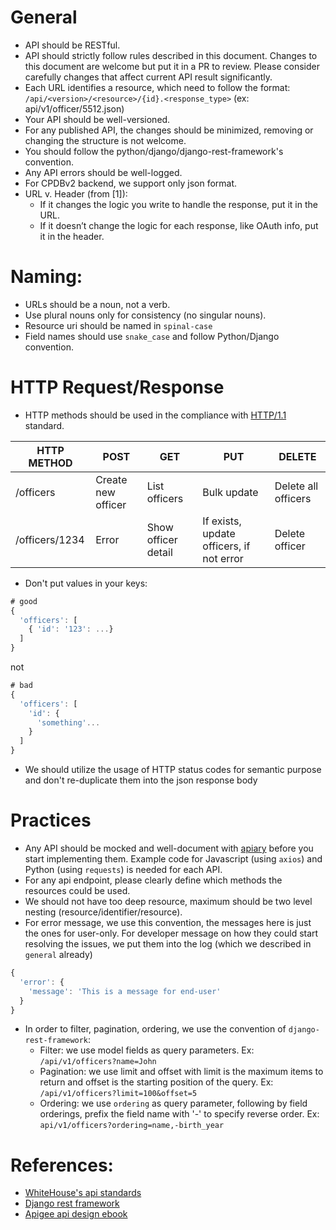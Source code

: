 # General
- API should be RESTful.
- API should strictly follow rules described in this document. Changes to this document are welcome but put it in a PR to review. Please consider carefully changes that affect current API result significantly.
- Each URL identifies a resource, which need to follow the format: `/api/<version>/<resource>/{id}.<response_type>` (ex: api/v1/officer/5512.json)
- Your API should be well-versioned. 
- For any published API, the changes should be minimized, removing or changing the structure is not welcome.
- You should follow the python/django/django-rest-framework's convention.
- Any API errors should be well-logged.
- For CPDBv2 backend, we support only json format.
- URL v. Header (from [1]):
  - If it changes the logic you write to handle the response, put it in the URL.
  - If it doesn’t change the logic for each response, like OAuth info, put it in the header.

# Naming:
- URLs should be a noun, not a verb.
- Use plural nouns only for consistency (no singular nouns).
- Resource uri should be named in `spinal-case`
- Field names should use `snake_case` and follow Python/Django convention.

# HTTP Request/Response
- HTTP methods should be used in the compliance with [HTTP/1.1](http://www.w3.org/Protocols/rfc2616/rfc2616-sec9.html) standard.

| HTTP METHOD | POST            | GET       | PUT         | DELETE |
| ----------- | --------------- | --------- | ----------- | ------ |
| /officers   | Create new officer | List officers | Bulk update | Delete all officers |
| /officers/1234  | Error           | Show officer detail   | If exists, update officers, if not error | Delete officer |
- Don't put values in your keys:
```javascript
# good
{
  'officers': [
    { 'id': '123': ...}
  ]
}
```
not
```javascript
# bad
{
  'officers': [
    'id': {
      'something'...
    }
  ]
}
```
- We should utilize the usage of HTTP status codes for semantic purpose and don't re-duplicate them into the json response body

# Practices
- Any API should be mocked and well-document with [apiary](https://apiary.io) before you start implementing them. Example code for Javascript (using `axios`) and Python (using `requests`) is needed for each API.
- For any api endpoint, please clearly define which methods the resources could be used.
- We should not have too deep resource, maximum should be two level nesting (resource/identifier/resource).
- For error message, we use this convention, the messages here is just the ones for user-only. For developer message on how they could start resolving the issues, we put them into the log (which we described in `general` already)
```javascript 
{
  'error': {
    'message': 'This is a message for end-user'
  }
}
```
- In order to filter, pagination, ordering, we use the convention of `django-rest-framework`:
  - Filter: we use model fields as query parameters. Ex: `/api/v1/officers?name=John`
  - Pagination: we use limit and offset with limit is the maximum items to return and offset is the starting position of the query. Ex: `/api/v1/officers?limit=100&offset=5`
  - Ordering: we use `ordering` as query parameter, following by field orderings, prefix the field name with '-' to specify reverse order. Ex: `api/v1/officers?ordering=name,-birth_year`

# References:
- [WhiteHouse's api standards](https://github.com/WhiteHouse/api-standards)
- [Django rest framework](http://www.django-rest-framework.org/)
- [Apigee api design ebook](https://pages.apigee.com/rs/apigee/images/api-design-ebook-2012-03.pdf)
